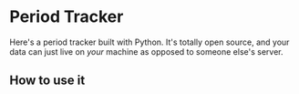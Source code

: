 # Period Tracker

Here's a period tracker built with Python.
It's totally open source, and your data can just live on _your_ machine
as opposed to someone else's server.

## How to use it

